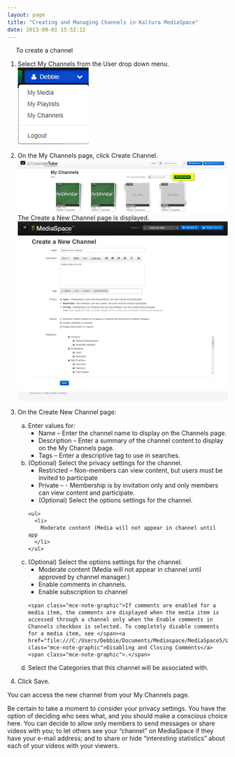 ```yaml
---
layout: page
title: "Creating and Managing Channels in Kaltura MediaSpace"
date: 2013-09-01 15:52:12
---
```


<p class="Procedure mce-procedure">
       To create a channel
</p>

1.  Select My Channels from the User drop down menu.  
    <img src="../../assets/1155">
2.  On the My Channels page, click Create Channel.  
    <img src="../../assets/1159">
    The Create a New Channel page is displayed.  
    <img src="../../assets/1160">
3.  On the Create New Channel page:  
    <ol style="list-style-type: lower-alpha;">
      <li>
        Enter values for:<br /><ul>
          <li>
            Name – Enter the channel name to display on the Channels page.
          </li>
          <li>
            Description – Enter a summary of the channel content to display on the My Channels page.
          </li>
          <li>
            Tags – Enter a descriptive tag to use in searches.
          </li>
        </ul>
      </li>
      
      <li>
        (Optional) Select the privacy settings for the channel.<br /><ul>
          <li>
            Restricted – Non-members can view content, but users must be invited to participate
          </li>
          <li>
            Private – - Membership is by invitation only and only members can view content and participate.
          </li>
          <li>
            (Optional) Select the options settings for the channel.
          </li>
        </ul>
        
        <ul>
          <li>
            Moderate content (Media will not appear in channel until app
          </li>
        </ul>
      </li>
      
      <li>
        (Optional) Select the options settings for the channel.<br /><ul>
          <li>
            Moderate content (Media will not appear in channel until approved by channel manager.)
          </li>
          <li>
            Enable comments in channels.
          </li>
          <li>
            Enable subscription to channel
          </li>
        </ul>
        
        <span class="mce-note-graphic">If comments are enabled for a media item, the comments are displayed when the media item is accessed through a channel only when the Enable comments in Channels checkbox is selected. To completely disable comments for a media item, see </span><a href="file:///C:/Users/Debbie/Documents/Mediaspace/MediaSpace5/User_Manual/Kaltura_MediaSpace_User_Manual_5.docx#_Disabling_and_Closing" class="mce-note-graphic">Disabling and Closing Comments</a><span class="mce-note-graphic">.</span>
      </li>
      <li>
        <span class="mce-note-graphic"></span>Select the Categories that this channel will be associated with.
      </li>
    </ol>

4.  Click Save.

You can access the new channel from your My Channels page.

Be certain to take a moment to consider your privacy settings. You have the option of deciding who sees what, and you should make a conscious choice here. You can decide to allow only members to send messages or share videos with you; to let others see your “channel” on MediaSpace if they have your e-mail address; and to share or hide “interesting statistics” about each of your videos with your viewers.
